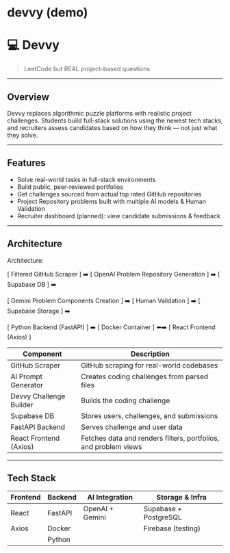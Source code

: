 # devvy (demo)


# 💻 Devvy

> LeetCode but REAL project-based questions

---

##  Overview

Devvy replaces algorithmic puzzle platforms with realistic project challenges. Students build full-stack solutions using the newest tech stacks, and recruiters assess candidates based on how they think — not just what they solve.

---

## Features

-  Solve real-world tasks in full-stack environments
-  Build public, peer-reviewed portfolios
-  Get challenges sourced from actual top rated GitHub repositories
-  Project Repository problems built with multiple AI models & Human Validation 
-  Recruiter dashboard (planned): view candidate submissions & feedback

---

##  Architecture
Architecture:

[ Filtered GitHub Scraper ] ➡️ [ OpenAI Problem Repository Generation ] ➡️ [ Supabase DB ] ➡️ 

[ Gemini Problem Components Creation ] ➡️ [ Human Validation ] ➡️ [ Supabase Storage ] ➡️

[ Python Backend (FastAPI) ] ➡️ [ Docker Container ] ⬅️➡️ [ React Frontend (Axios) ]


| Component                | Description                                |
|--------------------------|--------------------------------------------|
| GitHub Scraper           | GitHub scraping for real-world codebases   |
| AI Prompt Generator      | Creates coding challenges from parsed files|
| Devvy Challenge Builder  | Builds the coding challenge                  |
| Supabase DB              | Stores users, challenges, and submissions   |
| FastAPI Backend          | Serves challenge and user data               |
| React Frontend (Axios)   | Fetches data and renders filters, portfolios, and problem views |


---

## Tech Stack

| Frontend      | Backend       | AI Integration | Storage & Infra     |
|---------------|---------------|----------------|----------------------|
| React         | FastAPI       | OpenAI + Gemini| Supabase + PostgreSQL|
| Axios         | Docker        |                | Firebase (testing)   |
|               | Python        |                |                      |


